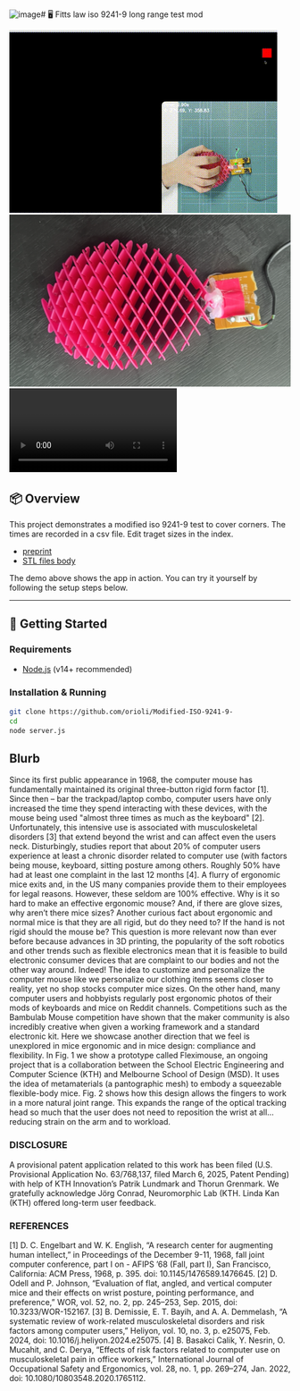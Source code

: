![image](https://github.com/user-attachments/assets/7b26dd89-af07-494f-a26f-278b9a920f52)# 🖥️ Fitts law iso 9241-9 long range test mod 

![Demo](demo.gif)
![Demo](topview.png)
![Fleximouse Video](./Fig8_trackpad_n_mouse_view.MOV)

## 📦 Overview

This project demonstrates a modified iso 9241-9 test to cover corners. The times are recorded in a csv file. Edit traget sizes in the index.

- [preprint](http://dx.doi.org/10.13140/RG.2.2.15783.25762) 
- [STL files body](https://www.crealitycloud.com/model-detail/6644218123c97821105231e2)



The demo above shows the app in action. You can try it yourself by following the setup steps below.

---

## 🚀 Getting Started

### Requirements
- [Node.js](https://nodejs.org/) (v14+ recommended)

### Installation & Running

```bash
git clone https://github.com/orioli/Modified-ISO-9241-9-
cd 
node server.js
```

## Blurb
Since its first public appearance in 1968, the computer mouse has fundamentally maintained its original three-button rigid form factor [1]. Since then – bar the trackpad/laptop combo, computer users have only increased the time they spend interacting with these devices, with the mouse being used "almost three times as much as the keyboard" [2]. Unfortunately,  this intensive use is associated with musculoskeletal disorders [3] that extend beyond the wrist and can affect even the users neck. Disturbingly, studies report that about 20% of computer users experience at least a chronic disorder related to computer use (with factors being mouse, keyboard, sitting posture among others. Roughly 50% have had at least one complaint in the last 12 months [4]. A flurry of ergonomic mice exits and, in the US many companies provide them to their employees for legal reasons. However, these seldom are 100% effective. Why is it so hard to make an effective ergonomic mouse? And, if there are glove sizes, why aren’t there mice sizes? Another curious fact about ergonomic and normal mice is that they are all rigid, but do they need to? If the hand is not rigid should the mouse be? This question is more relevant now than ever before because advances in 3D printing, the popularity of the soft robotics and other trends such as flexible electronics mean that it is feasible to build electronic consumer devices that are complaint to our bodies and not the other way around. Indeed! The idea to customize and personalize the computer mouse like we personalize our clothing items seems closer to reality, yet no shop stocks computer mice sizes. On the other hand, many computer users and hobbyists regularly post ergonomic photos of their mods of keyboards and mice on Reddit channels. Competitions such as the Bambulab Mouse competition have shown that the maker community is also incredibly creative when given a working framework and a standard electronic kit. Here we showcase another direction that we feel is unexplored in mice ergonomic and in mice design: compliance and flexibility. In Fig. 1 we show a prototype called Fleximouse, an ongoing project that is a collaboration between the School Electric Engineering and Computer Science (KTH) and Melbourne School of Design (MSD). It uses the idea of metamaterials (a pantographic mesh) to embody a squeezable flexible-body mice. Fig. 2 shows how this design allows the fingers to work in a more natural joint range. This expands the range of the optical tracking head so much that the user does not need to reposition the wrist at all… reducing strain on the arm and to workload. 

### DISCLOSURE
A provisional patent application related to this work has been filed (U.S. Provisional Application No. 63/768,137, filed March 6, 2025, Patent Pending) with help of KTH Innovation’s Patrik Lundmark and Thorun Grenmark. We gratefully acknowledge Jörg Conrad, Neuromorphic Lab (KTH. Linda Kan (KTH) offered long-term user feedback. 

### REFERENCES 
[1]	D. C. Engelbart and W. K. English, “A research center for augmenting human intellect,” in Proceedings of the December 9-11, 1968, fall joint computer conference, part I on - AFIPS ’68 (Fall, part I), San Francisco, California: ACM Press, 1968, p. 395. doi: 10.1145/1476589.1476645.
[2]	D. Odell and P. Johnson, “Evaluation of flat, angled, and vertical computer mice and their effects on wrist posture, pointing performance, and preference,” WOR, vol. 52, no. 2, pp. 245–253, Sep. 2015, doi: 10.3233/WOR-152167.
[3]	B. Demissie, E. T. Bayih, and A. A. Demmelash, “A systematic review of work-related musculoskeletal disorders and risk factors among computer users,” Heliyon, vol. 10, no. 3, p. e25075, Feb. 2024, doi: 10.1016/j.heliyon.2024.e25075.
[4]	B. Basakci Calik, Y. Nesrin, O. Mucahit, and C. Derya, “Effects of risk factors related to computer use on musculoskeletal pain in office workers,” International Journal of Occupational Safety and Ergonomics, vol. 28, no. 1, pp. 269–274, Jan. 2022, doi: 10.1080/10803548.2020.1765112.


